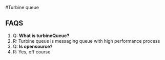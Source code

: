 #Turbine queue

## FAQS

1. Q: **What is turbineQueue?**
2. R: Turbine queue is messaging queue with high performance process
3. Q: **Is opensource?**
4. R: Yes, off course


